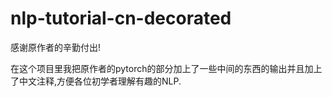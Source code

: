 # nlp-tutorial-cn-decorated
感谢原作者的辛勤付出!

在这个项目里我把原作者的pytorch的部分加上了一些中间的东西的输出并且加上了中文注释,方便各位初学者理解有趣的NLP.
